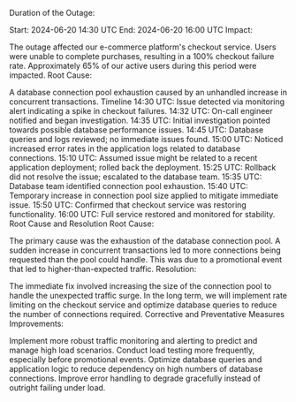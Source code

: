 Duration of the Outage:

Start: 2024-06-20 14:30 UTC
End: 2024-06-20 16:00 UTC
Impact:

The outage affected our e-commerce platform's checkout service.
Users were unable to complete purchases, resulting in a 100% checkout failure rate.
Approximately 65% of our active users during this period were impacted.
Root Cause:

A database connection pool exhaustion caused by an unhandled increase in concurrent transactions.
Timeline
14:30 UTC: Issue detected via monitoring alert indicating a spike in checkout failures.
14:32 UTC: On-call engineer notified and began investigation.
14:35 UTC: Initial investigation pointed towards possible database performance issues.
14:45 UTC: Database queries and logs reviewed; no immediate issues found.
15:00 UTC: Noticed increased error rates in the application logs related to database connections.
15:10 UTC: Assumed issue might be related to a recent application deployment; rolled back the deployment.
15:25 UTC: Rollback did not resolve the issue; escalated to the database team.
15:35 UTC: Database team identified connection pool exhaustion.
15:40 UTC: Temporary increase in connection pool size applied to mitigate immediate issue.
15:50 UTC: Confirmed that checkout service was restoring functionality.
16:00 UTC: Full service restored and monitored for stability.
Root Cause and Resolution
Root Cause:

The primary cause was the exhaustion of the database connection pool. A sudden increase in concurrent transactions led to more connections being requested than the pool could handle. This was due to a promotional event that led to higher-than-expected traffic.
Resolution:

The immediate fix involved increasing the size of the connection pool to handle the unexpected traffic surge.
In the long term, we will implement rate limiting on the checkout service and optimize database queries to reduce the number of connections required.
Corrective and Preventative Measures
Improvements:

Implement more robust traffic monitoring and alerting to predict and manage high load scenarios.
Conduct load testing more frequently, especially before promotional events.
Optimize database queries and application logic to reduce dependency on high numbers of database connections.
Improve error handling to degrade gracefully instead of outright failing under load.
